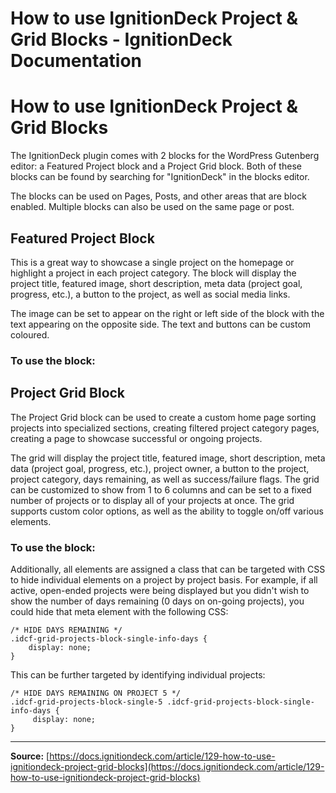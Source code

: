 # How to use IgnitionDeck Project & Grid Blocks - IgnitionDeck Documentation

# How to use IgnitionDeck Project & Grid Blocks

[](javascript:window.print())

The IgnitionDeck plugin comes with 2 blocks for the WordPress Gutenberg editor: a Featured Project block and a Project Grid block. Both of these blocks can be found by searching for "IgnitionDeck" in the blocks editor.

The blocks can be used on Pages, Posts, and other areas that are block enabled. Multiple blocks can also be used on the same page or post.

## 

## Featured Project Block

This is a great way to showcase a single project on the homepage or highlight a project in each project category. The block will display the project title, featured image, short description, meta data (project goal, progress, etc.), a button to the project, as well as social media links.

The image can be set to appear on the right or left side of the block with the text appearing on the opposite side. The text and buttons can be custom coloured.

### To use the block:

## Project Grid Block

The Project Grid block can be used to create a custom home page sorting projects into specialized sections, creating filtered project category pages, creating a page to showcase successful or ongoing projects.

The grid will display the project title, featured image, short description, meta data (project goal, progress, etc.), project owner, a button to the project, project category, days remaining, as well as success/failure flags. The grid can be customized to show from 1 to 6 columns and can be set to a fixed number of projects or to display all of your projects at once. The grid supports custom color options, as well as the ability to toggle on/off various elements.

### To use the block:

Additionally, all elements are assigned a class that can be targeted with CSS to hide individual elements on a project by project basis. For example, if all active, open-ended projects were being displayed but you didn't wish to show the number of days remaining (0 days on on-going projects), you could hide that meta element with the following CSS:

```
/* HIDE DAYS REMAINING */
.idcf-grid-projects-block-single-info-days {
    display: none;
}
```

This can be further targeted by identifying individual projects:

```
/* HIDE DAYS REMAINING ON PROJECT 5 */
.idcf-grid-projects-block-single-5 .idcf-grid-projects-block-single-info-days {
     display: none; 
}
```



---
**Source:** [https://docs.ignitiondeck.com/article/129-how-to-use-ignitiondeck-project-grid-blocks](https://docs.ignitiondeck.com/article/129-how-to-use-ignitiondeck-project-grid-blocks)
